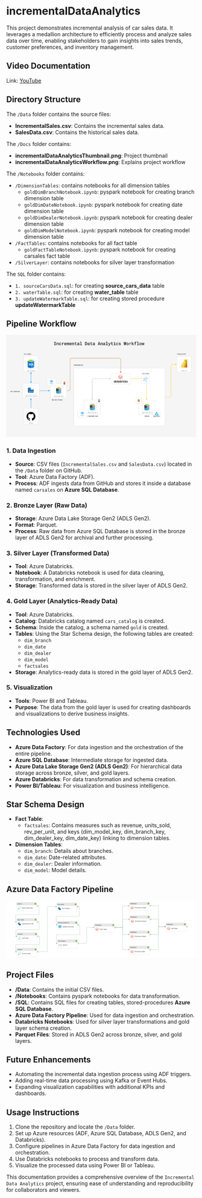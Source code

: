 # incrementalDataAnalytics
This project demonstrates incremental analysis of car sales data. It leverages a medallion architecture to efficiently process and analyze sales data over time, enabling stakeholders to gain insights into sales trends, customer preferences, and inventory management.

## Video Documentation
Link: [YouTube](https://youtu.be/adW2WUgc55s)

## Directory Structure

The `/Data` folder contains the source files:
- **IncrementalSales.csv**: Contains the incremental sales data.
- **SalesData.csv**: Contains the historical sales data.

The `/Docs` folder contains:
- **incrementalDataAnalyticsThumbnail.png**: Project thumbnail
- **incrementalDataAnalyticsWorkflow.png**: Explains project workflow

The `/Notebooks` folder contains:
- `/DimensionTables`: contains notebooks for all dimension tables
    - `goldDimBranchNotebook.ipynb`: pyspark notebook for creating branch dimension table
    - `goldDimDateNotebook.ipynb`: pyspark notebook for creating date dimension table
    - `goldDimDealerNotebook.ipynb`: pyspark notebook for creating dealer dimension table
    - `goldDimModelNotebook.ipynb`: pyspark notebook for creating model dimension table
- `/FactTables`: contains notebooks for all fact table
    - `goldFactTableNotebook.ipynb`: pyspark notebook for creating carsales fact table
- `/SilverLayer`: contains notebooks for silver layer transformation

The `SQL` folder contains:
- `1. sourceCarsData.sql`: for creating **source_cars_data** table 
- `2. waterTable.sql`: for creating **water_table** table 
- `3. updateWatermarkTable.sql`: for creating stored procedure **updateWatermarkTable**

## Pipeline Workflow
![Pipeline Workflow](https://github.com/tahir007malik/incrementalDataAnalytics/blob/main/Docs/incrementalDataAnalyticsWorkflow.png)

### 1. **Data Ingestion**
- **Source**: CSV files (`IncrementalSales.csv` and `SalesData.csv`) located in the `/Data` folder on GitHub.
- **Tool**: Azure Data Factory (ADF).
- **Process**: ADF ingests data from GitHub and stores it inside a database named `carsales` on **Azure SQL Database**.

### 2. **Bronze Layer (Raw Data)**
- **Storage**: Azure Data Lake Storage Gen2 (ADLS Gen2).
- **Format**: Parquet.
- **Process**: Raw data from Azure SQL Database is stored in the bronze layer of ADLS Gen2 for archival and further processing.

### 3. **Silver Layer (Transformed Data)**
- **Tool**: Azure Databricks.
- **Notebook**: A Databricks notebook is used for data cleaning, transformation, and enrichment.
- **Storage**: Transformed data is stored in the silver layer of ADLS Gen2.

### 4. **Gold Layer (Analytics-Ready Data)**
- **Tool**: Azure Databricks.
- **Catalog**: Databricks catalog named `cars_catalog` is created.
- **Schema**: Inside the catalog, a schema named `gold` is created.
- **Tables**: Using the Star Schema design, the following tables are created:
  - `dim_branch`
  - `dim_date`
  - `dim_dealer`
  - `dim_model`
  - `factsales`
- **Storage**: Analytics-ready data is stored in the gold layer of ADLS Gen2.

### 5. **Visualization**
- **Tools**: Power BI and Tableau.
- **Purpose**: The data from the gold layer is used for creating dashboards and visualizations to derive business insights.

## Technologies Used
- **Azure Data Factory**: For data ingestion and the orchestration of the entire pipeline.
- **Azure SQL Database**: Intermediate storage for ingested data.
- **Azure Data Lake Storage Gen2 (ADLS Gen2)**: For hierarchical data storage across bronze, silver, and gold layers.
- **Azure Databricks**: For data transformation and schema creation.
- **Power BI/Tableau**: For visualization and business intelligence.

## Star Schema Design
- **Fact Table**:
  - `factsales`: Contains measures such as revenue, units_sold, rev_per_unit, and keys (dim_model_key, dim_branch_key, dim_dealer_key, dim_date_key) linking to dimension tables.
- **Dimension Tables**:
  - `dim_branch`: Details about branches.
  - `dim_date`: Date-related attributes.
  - `dim_dealer`: Dealer information.
  - `dim_model`: Model details.

## Azure Data Factory Pipeline
![Star Schema used inside pipeline](https://github.com/tahir007malik/incrementalDataAnalytics/blob/main/Docs/incrementalDataAnalyticsPipeline.png)

## Project Files
- **/Data**: Contains the initial CSV files.
- **/Notebooks**: Contains pyspark notebooks for data transformation.
- **/SQL**: Contains SQL files for creating tables, stored-procedures **Azure SQL Database**.
- **Azure Data Factory Pipeline**: Used for data ingestion and orchestration.
- **Databricks Notebooks**: Used for silver layer transformations and gold layer schema creation.
- **Parquet Files**: Stored in ADLS Gen2 across bronze, silver, and gold layers.

## Future Enhancements
- Automating the incremental data ingestion process using ADF triggers.
- Adding real-time data processing using Kafka or Event Hubs.
- Expanding visualization capabilities with additional KPIs and dashboards.

## Usage Instructions
1. Clone the repository and locate the `/Data` folder.
2. Set up Azure resources (ADF, Azure SQL Database, ADLS Gen2, and Databricks).
3. Configure pipelines in Azure Data Factory for data ingestion and orchestration.
4. Use Databricks notebooks to process and transform data.
5. Visualize the processed data using Power BI or Tableau.

This documentation provides a comprehensive overview of the `Incremental Data Analytics` project, ensuring ease of understanding and reproducibility for collaborators and viewers.
